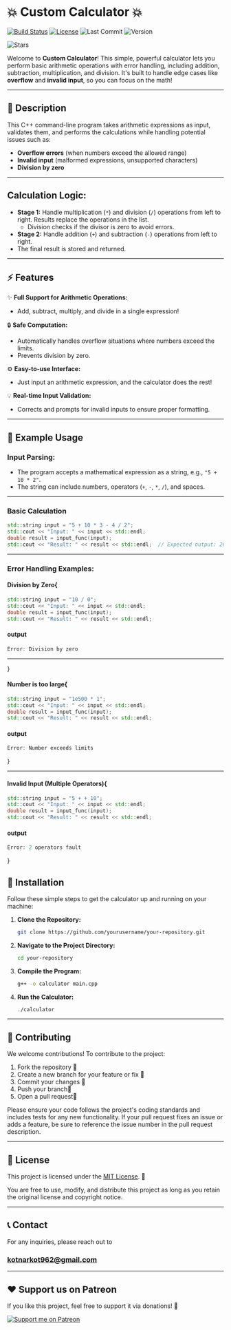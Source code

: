 # 💥 **Custom Calculator** 💥

[![Build Status](https://img.shields.io/badge/build-passing-darkgreen)](https://shields.io/)
[![License](https://img.shields.io/badge/license-MIT-blue)](https://opensource.org/licenses/MIT)
![Last Commit](https://img.shields.io/github/last-commit/Aw3some00/Bomb_explosion)
![Version](https://img.shields.io/badge/version-v1.0.1-blue)

![Stars](https://img.shields.io/github/stars/username/repository?style=social)

Welcome to **Custom Calculator**! This simple, powerful calculator lets you perform basic arithmetic operations with error handling, including addition, subtraction, multiplication, and division. It's built to handle edge cases like **overflow** and **invalid input**, so you can focus on the math!

---

## 📝 **Description**

This C++ command-line program takes arithmetic expressions as input, validates them, and performs the calculations while handling potential issues such as:
- **Overflow errors** (when numbers exceed the allowed range)
- **Invalid input** (malformed expressions, unsupported characters)
- **Division by zero**

---
## **Calculation Logic:**
- **Stage 1:** Handle multiplication (`*`) and division (`/`) operations from left to right. Results replace the operations in the list.
   - Division checks if the divisor is zero to avoid errors.
- **Stage 2:** Handle addition (`+`) and subtraction (`-`) operations from left to right.
- The final result is stored and returned.

---

## ⚡ **Features**

✨ **Full Support for Arithmetic Operations:**
- Add, subtract, multiply, and divide in a single expression!

🔒 **Safe Computation:**
- Automatically handles overflow situations where numbers exceed the limits.
- Prevents division by zero.

⚙️ **Easy-to-use Interface:**
- Just input an arithmetic expression, and the calculator does the rest!

💡 **Real-time Input Validation:**
- Corrects and prompts for invalid inputs to ensure proper formatting.

---

## 🌟 **Example Usage**
### **Input Parsing:**
- The program accepts a mathematical expression as a string, e.g., `"5 + 10 * 2"`.
- The string can include numbers, operators (`+`, `-`, `*`, `/`), and spaces.

---

### **Basic Calculation**

```cpp
std::string input = "5 + 10 * 3 - 4 / 2"; 
std::cout << "Input: " << input << std::endl;
double result = input_func(input); 
std::cout << "Result: " << result << std::endl;  // Expected output: 26
```
---

### **Error Handling Examples:**
#### **Division by Zero**{
```cpp
std::string input = "10 / 0"; 
std::cout << "Input: " << input << std::endl;
double result = input_func(input); 
std::cout << "Result: " << result << std::endl;

```
#### **output**
```cpp
Error: Division by zero
```
---

}
#### **Number is too large**{
```cpp 
std::string input = "1e500 * 1"; 
std::cout << "Input: " << input << std::endl;
double result = input_func(input); 
std::cout << "Result: " << result << std::endl;
```
#### **output**
```cpp
Error: Number exceeds limits
```
}

---
#### **Invalid Input (Multiple Operators)**{
```cpp
std::string input = "5 + + 10"; 
std::cout << "Input: " << input << std::endl;
double result = input_func(input); 
std::cout << "Result: " << result << std::endl;
```
#### **output**
```cpp
Error: 2 operators fault
```
}





## 🔨 **Installation**

Follow these simple steps to get the calculator up and running on your machine:

1. **Clone the Repository:**
   ```bash
   git clone https://github.com/yourusername/your-repository.git
2. **Navigate to the Project Directory:**
    ```bash
   cd your-repository

3. **Compile the Program:**
    ```bash
   g++ -o calculator main.cpp
4. **Run the Calculator:**
    ```bash 
    ./calculator
   
---
## 🤝 Contributing

We welcome contributions! To contribute to the project:

1. Fork the repository 🍴
2. Create a new branch for your feature or fix 🌱
3. Commit your changes 📝
4. Push your branch🚀
5. Open a pull request🔄

Please ensure your code follows the project's coding standards and includes tests for any new functionality. If your pull request fixes an issue or adds a feature, be sure to reference the issue number in the pull request description.

---

## 📝 License

This project is licensed under the [MIT License](https://opensource.org/licenses/MIT). 🎉

You are free to use, modify, and distribute this project as long as you retain the original license and copyright notice.

---

## 📞 Contact

For any inquiries, please reach out to
### **kotnarkot962@gmail.com**

---
## ♥️ Support us on Patreon
If you like this project, feel free to support it via donations! 🙌

[![Support me on Patreon](https://img.shields.io/badge/Support_Patreon-FF424D?style=for-the-badge&logo=patreon&logoColor=white)](https://www.patreon.com/c/Aw3some?fromConcierge=true)


